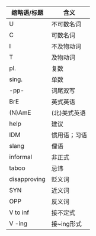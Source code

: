 

缩略语/标题|含义|
---|---
U|不可数名词
C|可数名词
I|不及物动词
T|及物动词
pl.|复数
sing.|单数
-pp-|词尾双写
BrE|英式英语
(N)AmE|(北)美式英语
help|建议
IDM|惯用语；习语
slang|俚语
informal|非正式
taboo|忌讳
disapproving|贬义词
SYN|近义词
OPP|反义词
V to inf|接不定式
V -ing|接~ing形式